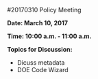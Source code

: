 #20170310 Policy Meeting  

**Date: March 10, 2017**

**Time: 10:00 a.m. - 11:00 a.m.**

**Topics for Discussion:**
 - Dicuss metadata
 - DOE Code Wizard
